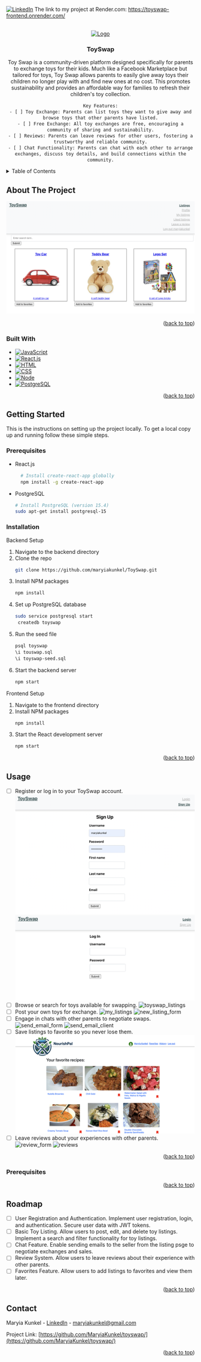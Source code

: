 <a name="readme-top"></a>

<!-- PROJECT SHIELDS -->
<!--
*** I'm using markdown "reference style" links for readability.
*** Reference links are enclosed in brackets [ ] instead of parentheses ( ).
*** See the bottom of this document for the declaration of the reference variables
*** for contributors-url, forks-url, etc. This is an optional, concise syntax you may use.
*** https://www.markdownguide.org/basic-syntax/#reference-style-links
-->

[![LinkedIn][linkedin-shield]][linkedin-url]
The link to my project at Render.com: https://toyswap-frontend.onrender.com/

<!-- PROJECT LOGO -->
<br />
<div align="center">
  <a href="https://github.com/MaryiaKunkel/nourish_pal/">
    <img src="toyswap_listing.jpg" alt="Logo" width="80" height="80">
  </a>

<h3 align="center">ToySwap</h3>

  <p align="center">
    Toy Swap is a community-driven platform designed specifically for parents to exchange toys for their kids. Much like a Facebook Marketplace but tailored for toys, Toy Swap allows parents to easily give away toys their children no longer play with and find new ones at no cost. This promotes sustainability and provides an affordable way for families to refresh their children's toy collection.

    Key Features:
    - [ ] Toy Exchange: Parents can list toys they want to give away and browse toys that other parents have listed.
    - [ ] Free Exchange: All toy exchanges are free, encouraging a community of sharing and sustainability.
    - [ ] Reviews: Parents can leave reviews for other users, fostering a trustworthy and reliable community.
    - [ ] Chat Functionality: Parents can chat with each other to arrange exchanges, discuss toy details, and build connections within the community.

</p>

</div>

<!-- TABLE OF CONTENTS -->
<details>
  <summary>Table of Contents</summary>
  <ol>
    <li>
      <a href="#about-the-project">About The Project</a>
      <ul>
        <li><a href="#built-with">Built With</a></li>
      </ul>
    </li>
    <li>
      <a href="#getting-started">Getting Started</a>
      <ul>
        <li><a href="#prerequisites">Prerequisites</a></li>
        <li><a href="#installation">Installation</a></li>
      </ul>
    </li>
    <li>
      <a href="#usage">Usage</a>
    </li>
    <!-- <li>
      <a href="#usage">Testing</a>
        <ul>
          <li><a href="#prerequisites">Prerequisites</a></li>
          <li><a href="#installation">Running tests</a></li>
      </ul>
    </li> -->
    <li><a href="#roadmap">Roadmap</a></li>
    <li><a href="#contact">Contact</a></li>
  </ol>
</details>

<!-- ABOUT THE PROJECT -->

## About The Project

[![Product Name Screen Shot](https://github.com/MaryiaKunkel/toyswap/blob/main/toyswap_listings.png)](https://github.com/MaryiaKunkel/toyswap/blob/main/toyswap_listings.png)

<!-- Here's a blank template to get started: To avoid retyping too much info. Do a search and replace with your text editor for the following: `github_username`, `repo_name`, `twitter_handle`, `linkedin_username`, `email_client`, `email`, `project_title`, `project_description` -->

<p align="right">(<a href="#readme-top">back to top</a>)</p>

### Built With

- [![JavaScript][JavaScript Badge]][JavaScript-url]
- [![React.js][React Badge]][React-url]
- [![HTML][HTML Badge]][HTML-url]
- [![CSS][CSS Badge]][CSS-url]
- [![Node][Node Badge]][Node-url]
- [![PostgreSQL][PostgreSQL Badge]][PostgreSQL-url]

<p align="right">(<a href="#readme-top">back to top</a>)</p>

<!-- GETTING STARTED -->

## Getting Started

This is the instructions on setting up the project locally.
To get a local copy up and running follow these simple steps.

### Prerequisites

- React.js

  ```sh
    # Install create-react-app globally
    npm install -g create-react-app

  ```

- PostgreSQL
  ```sh
  # Install PostgreSQL (version 15.4)
  sudo apt-get install postgresql-15
  ```

### Installation

Backend Setup

1. Navigate to the backend directory
2. Clone the repo
   ```sh
   git clone https://github.com/maryiakunkel/ToySwap.git
   ```
3. Install NPM packages
   ```sh
   npm install
   ```
4. Set up PostgreSQL database
   ```sh
   sudo service postgresql start
    createdb toyswap
   ```
5. Run the seed file
   ```sh
   psql toyswap
   \i touswap.sql
   \i toyswap-seed.sql
   ```
6. Start the backend server
   ```sh
   npm start
   ```

Frontend Setup

1. Navigate to the frontend directory
2. Install NPM packages
   ```sh
   npm install
   ```
3. Start the React development server
   ```sh
   npm start
   ```

<p align="right">(<a href="#readme-top">back to top</a>)</p>

<!-- USAGE EXAMPLES -->

## Usage

- [ ] Register or log in to your ToySwap account. ![signup](https://github.com/MaryiaKunkel/toyswap/blob/main/signup.png) ![login](https://github.com/MaryiaKunkel/toyswap/blob/main/login.png)
- [ ] Browse or search for toys available for swapping. ![toyswap_listings](https://github.com/MaryiaKunkel/nourish_pal/blob/nourishpal/static/toyswap_listings.png)
- [ ] Post your own toys for exchange. ![my_listings](https://github.com/MaryiaKunkel/nourish_pal/blob/nourishpal/static/my_listings.png) ![new_listing_form](https://github.com/MaryiaKunkel/nourish_pal/blob/nourishpal/static/new_listing_form.png)
- [ ] Engage in chats with other parents to negotiate swaps. ![send_email_form](https://github.com/MaryiaKunkel/nourish_pal/blob/nourishpal/static/send_email_form.png) ![send_email_client](https://github.com/MaryiaKunkel/nourish_pal/blob/nourishpal/static/send_email_client.png)
- [ ] Save listings to favorite so you never lose them. ![favorites](https://github.com/MaryiaKunkel/nourish_pal/blob/nourishpal/static/favorites.png)
- [ ] Leave reviews about your experiences with other parents. ![review_form](https://github.com/MaryiaKunkel/nourish_pal/blob/nourishpal/static/review_form.png) ![reviews](https://github.com/MaryiaKunkel/nourish_pal/blob/nourishpal/static/reviews.png)

<!-- Use this space to show useful examples of how a project can be used. Additional screenshots, code examples and demos work well in this space. You may also link to more resources. -->

<!-- _For more examples, please refer to the [Documentation](https://example.com)_ -->

<p align="right">(<a href="#readme-top">back to top</a>)</p>

### Prerequisites

<!-- ```bash
# Install test dependencies (if not already installed)
pip install -r requirements-test.txt
``` -->

<p align="right">(<a href="#readme-top">back to top</a>)</p>
<!-- ROADMAP -->

## Roadmap

- [ ] User Registration and Authentication. Implement user registration, login, and authentication. Secure user data with JWT tokens.
- [ ] Basic Toy Listing. Allow users to post, edit, and delete toy listings. Implement a search and filter functionality for toy listings.
- [ ] Chat Feature. Enable sending emails to the seller from the listing psge to negotiate exchanges and sales.
- [ ] Review System. Allow users to leave reviews about their experience with other parents.
- [ ] Favorites Feature. Allow users to add listings to favorites and view them later.

<!-- See the [open issues](https://github.com/github_username/repo_name/issues) for a full list of proposed features (and known issues). -->

<p align="right">(<a href="#readme-top">back to top</a>)</p>

<!-- CONTRIBUTING -->

<!-- ## Contributing

Contributions are what make the open source community such an amazing place to learn, inspire, and create. Any contributions you make are **greatly appreciated**.

If you have a suggestion that would make this better, please fork the repo and create a pull request. You can also simply open an issue with the tag "enhancement".
Don't forget to give the project a star! Thanks again!

1. Fork the Project
2. Create your Feature Branch (`git checkout -b feature/AmazingFeature`)
3. Commit your Changes (`git commit -m 'Add some AmazingFeature'`)
4. Push to the Branch (`git push origin feature/AmazingFeature`)
5. Open a Pull Request -->

<!-- <p align="right">(<a href="#readme-top">back to top</a>)</p> -->

<!-- LICENSE -->

<!-- ## License

Distributed under the MIT License. See `LICENSE.txt` for more information.

<p align="right">(<a href="#readme-top">back to top</a>)</p> -->

<!-- CONTACT -->

## Contact

Maryia Kunkel - [LinkedIn][linkedin-url] - maryiakunkel@gmail.com

Project Link: [https://github.com/MaryiaKunkel/toyswap/](https://github.com/MaryiaKunkel/toyswap/)

<p align="right">(<a href="#readme-top">back to top</a>)</p>

<!-- ACKNOWLEDGMENTS -->

<!-- ## Acknowledgments

- []()
- []()
- []()

<p align="right">(<a href="#readme-top">back to top</a>)</p> -->

<!-- MARKDOWN LINKS & IMAGES -->

[linkedin-shield]: https://img.shields.io/badge/-LinkedIn-black.svg?style=for-the-badge&logo=linkedin&colorB=555
[linkedin-url]: https://www.linkedin.com/in/maryia-kunkel/
[product-screenshot]: static/logo.jpg
[Bootstrap-url]: https://getbootstrap.com
[Bootstrap Badge]: https://img.shields.io/badge/Bootstrap-563D7C?style=for-the-badge&logo=bootstrap&logoColor=white
[JQuery-url]: https://jquery.com
[JQuery Badge]: https://img.shields.io/badge/jQuery-0769AD?style=for-the-badge&logo=jquery&logoColor=white
[React-url]: https://react.dev/
[React Badge]: https://img.shields.io/badge/-ReactJs-61DAFB?logo=react&logoColor=white&style=for-the-badge
[JavaScript-url]: https://developer.mozilla.org/en-US/docs/Web/JavaScript
[JavaScript Badge]: https://img.shields.io/badge/JavaScript-F7DF1E?style=for-the-badge&logo=javascript&logoColor=black
[HTML-url]: https://developer.mozilla.org/en-US/docs/Web/HTML
[HTML Badge]: https://img.shields.io/badge/HTML5-E34F26?style=for-the-badge&logo=html5&logoColor=white
[CSS-url]: https://developer.mozilla.org/en-US/docs/Web/CSS
[CSS Badge]: https://img.shields.io/badge/CSS3-1572B6?style=for-the-badge&logo=css3&logoColor=white
[Node-url]: https://nodejs.org/en
[Node Badge]: https://img.shields.io/badge/Node.js-43853D?style=for-the-badge&logo=node.js&logoColor=white
[fontawesome-url]: https://fontawesome.com/
[FontAwesome Badge]: https://img.shields.io/badge/FontAwesome-339AF0?style=for-the-badge&logo=font-awesome&logoColor=white
[PostgreSQL-url]: https://www.postgresql.org/
[PostgreSQL Badge]: https://img.shields.io/badge/PostgreSQL-4169E1?style=for-the-badge&logo=postgresql&logoColor=white
[Jinja-url]: https://jinja.palletsprojects.com/en/3.1.x/
[Jinja Badge]: https://img.shields.io/badge/template-Jinja-green
[product-screenshot]: https://github.com/MaryiaKunkel/nourish_pal/blob/nourishpal/home_page.png
[advanced_search_1]: https://github.com/MaryiaKunkel/nourish_pal/blob/nourishpal/static/advanced_search_1.png
[advanced_search_2]: https://github.com/MaryiaKunkel/nourish_pal/blob/nourishpal/static/advanced_search_2.png
[advanced_search_result]: https://github.com/MaryiaKunkel/nourish_pal/blob/nourishpal/static/advanced_search_result.png
[favorites]: https://github.com/MaryiaKunkel/nourish_pal/blob/nourishpal/static/favorites.png
[history]: https://github.com/MaryiaKunkel/nourish_pal/blob/nourishpal/static/history.png
[prifile]: https://github.com/MaryiaKunkel/nourish_pal/blob/nourishpal/static/prifile.png
[profile_edit]: https://github.com/MaryiaKunkel/nourish_pal/blob/nourishpal/static/profile_edit.png
[recipe_page_1]: https://github.com/MaryiaKunkel/nourish_pal/blob/nourishpal/static/recipe_page_1.png
[recipe_page_2]: https://github.com/MaryiaKunkel/nourish_pal/blob/nourishpal/static/recipe_page_2.png

```

```

